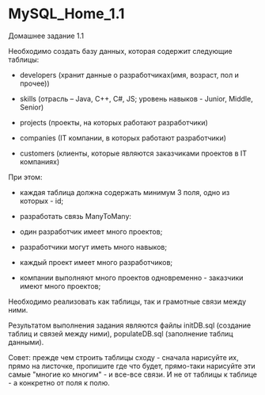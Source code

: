 # MySQL_Home_1.1
Домашнее задание 1.1

Необходимо создать базу данных, которая содержит следующие таблицы:

- developers (хранит данные о разработчиках(имя, возраст, пол и прочее))

- skills (отрасль – Java, C++, C#, JS; уровень навыков - Junior, Middle, Senior)

- projects (проекты, на которых работают разработчики)

- companies (IT компании, в которых работают разработчики)

- customers (клиенты, которые являются заказчиками проектов в IT компаниях)

 

При этом:

- каждая таблица должна содержать минимум 3 поля, одно из которых - id;

- разработать связь ManyToMany:

- один разработчик имеет много проектов;

- разработчики могут иметь много навыков;

- каждый проект имеет много разработчиков;

- компании выполняют много проектов одновременно - заказчики имеют много проектов;

Необходимо реализовать как таблицы, так и грамотные связи между ними.

Результатом выполнения задания являются файлы initDB.sql (создание таблиц и связей между ними), populateDB.sql (заполнение таблиц данными).

Совет: прежде чем строить таблицы сходу - сначала нарисуйте их, прямо на листочке, пропишите где что будет, прямо-таки нарисуйте эти самые "многие ко многим" - и все-все связи. И не от таблицы к таблице - а конкретно от поля к полю.
